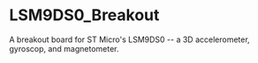 LSM9DS0_Breakout
================

A breakout board for ST Micro's LSM9DS0 -- a 3D accelerometer, gyroscop, and magnetometer.
